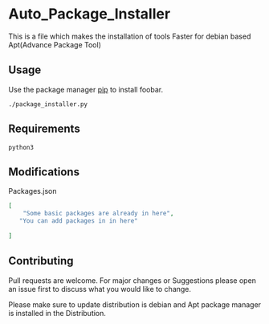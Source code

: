 # Auto_Package_Installer

This is a file which makes the installation of tools Faster for debian based Apt(Advance Package Tool)

## Usage

Use the package manager [pip](https://pip.pypa.io/en/stable/) to install foobar.

```python3
./package_installer.py

```
## Requirements
```
python3

```

## Modifications

Packages.json

```json
[  
    "Some basic packages are already in here",
   "You can add packages in in here"
    
]

```

## Contributing
Pull requests are welcome. For major changes  or Suggestions   please open an issue first to discuss what you would like to change.

Please make sure to update distribution is  debian and Apt package manager is installed in the Distribution.


